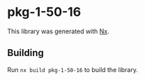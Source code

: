 # pkg-1-50-16

This library was generated with [Nx](https://nx.dev).

## Building

Run `nx build pkg-1-50-16` to build the library.
